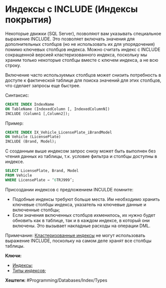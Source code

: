 
# Индексы с INCLUDE (Индексы покрытия)


Некоторые движки (SQL Server), позволяют вам указывать  специальное выражение INCLUDE. Это позволяет включать значения для дополнительных столбцов (но не использовать их для упорядочения) помимо ключевых столбцов индекса. Можно считать индекс с INCLUDE сокращенной версией кластеризованного индекса, поскольку мы храним только некоторые столбцы вместе с ключем индекса, а не всю строку.

Включение часто используемых столбцов может снизить потребность в доступе к фактической таблице для поиска значений для этих столбцов, что сделает запросы еще быстрее.

Синтаксис:

```sql
CREATE INDEX IndexName
ON TableName (IndexedColumn [, IndexedColumnN])
INCLUDE (Column1 [,Column2]);
```

Пример:

```sql
CREATE INDEX IX_Vehicle_LicensePlate_iBrandModel
ON Vehicle (LicensePlate)
INCLUDE (Brand, Model);
```

С созданным выше индексом запрос снизу может быть выполнен без чтения данных из таблицы, т.к. условие фильтра и столбцы доступны в индексе.

```sql
SELECT LicensePlate, Brand, Model
FROM Vehicle
WHERE LicensePlate = ‘6TRJ999’;
```

Присоздании индексов с предложением INCULDE помните:

- Подобные индексы требуют больше места. Им необходимо хранить ключевые столбцы индекса, указатель на ключевые данные и включенные столбцы;
- Если значения включенных столбцов ихменилось, их нужно будет обновить как в таблице, так и в каждом индексе, в который они включены. Это вызывает накладные расходы на операции DML.

Примечание: [Кластеризованные индексы](db-index-types-clustered) не могут использовать выражение INCLUDE, поскольку на самом деле хранят все столбцы таблицы.


**Ключи:**
- [Индексы](db-index);
- [Типы индексов](db-index-types);

**Хештеги:** #Programming/Databases/Index/Types